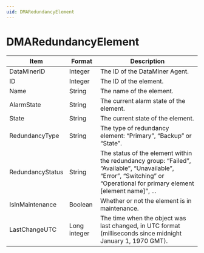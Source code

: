 ```yaml
---
uid: DMARedundancyElement
---
```


# DMARedundancyElement

| Item             | Format       | Description                                                                                                                                                                  |
|------------------|--------------|------------------------------------------------------------------------------------------------------------------------------------------------------------------------------|
| DataMinerID      | Integer      | The ID of the DataMiner Agent.                                                                                                                                               |
| ID               | Integer      | The ID of the element.                                                                                                                                                       |
| Name             | String       | The name of the element.                                                                                                                                                     |
| AlarmState       | String       | The current alarm state of the element.                                                                                                                                      |
| State            | String       | The current state of the element.                                                                                                                                            |
| RedundancyType   | String       | The type of redundancy element: “Primary”, “Backup” or “State”.                                                                                                              |
| RedundancyStatus | String       | The status of the element within the redundancy group: “Failed”, “Available”, “Unavailable”, “Error”, “Switching” or “Operational for primary element \[element name\]”, ... |
| IsInMaintenance  | Boolean      | Whether or not the element is in maintenance.                                                                                                                                |
| LastChangeUTC    | Long integer | The time when the object was last changed, in UTC format (milliseconds since midnight January 1, 1970 GMT).                                                                  |
